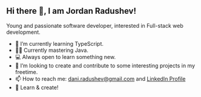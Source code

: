 ## Hi there 👋, I am Jordan Radushev!
Young and passionate software developer, interested in Full-stack web development.

- 🌱 I’m currently learning TypeScript.
- 👷‍♂️ Currently mastering Java.
- 💻 Always open to learn something new.
- 👯 I’m looking to create and contribute to some interesting projects in my freetime.
- 📫 How to reach me: dani.radushev@gmail.com and [LinkedIn Profile](https://www.linkedin.com/in/jordan-radushev-76665b1a4/)
- 🚀 Learn & create!

